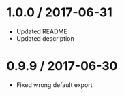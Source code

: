 1.0.0 / 2017-06-31
==================

* Updated README 
* Updated description

0.9.9 / 2017-06-30
==================

* Fixed wrong default export 
